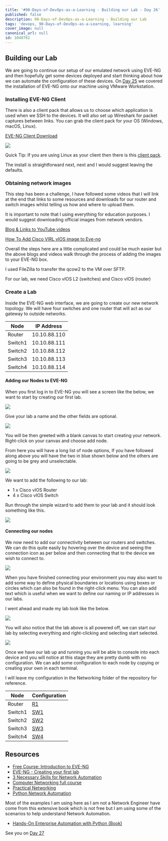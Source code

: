 ```yaml
---
title: '#90-Days-of-DevOps-as-a-Learning - Building our Lab - Day 26'
published: false
description: 90-Days-of-DevOps-as-a-Learning - Building our Lab
tags: 'devops, 90-Days-of-DevOps-as-a-Learning, learning'
cover_image: null
canonical_url: null
id: 1048762
---
```

## Building our Lab

We are going to continue our setup of our emulated network using EVE-NG and then hopefully get some devices deployed and start thinking about how we can automate the configuration of these devices. On [Day 25](day25.md) we covered the installation of EVE-NG onto our machine using VMware Workstation. 

### Installing EVE-NG Client

There is also a client pack that allows us to choose which application is used when we SSH to the devices. It will also set up Wireshark for packet captures between links. You can grab the client pack for your OS (Windows, macOS, Linux). 

[EVE-NG Client Download](https://www.eve-ng.net/index.php/download/)

![](Images/Day26_Networking1.png)

Quick Tip: If you are using Linux as your client then there is this [client pack](https://github.com/SmartFinn/eve-ng-integration).

The install is straightforward next, next and I would suggest leaving the defaults. 

### Obtaining network images

This step has been a challenge, I have followed some videos that I will link at the end that links to some resources and downloads for our router and switch images whilst telling us how and where to upload them. 

It is important to note that I using everything for education purposes. I would suggest downloading official images from network vendors. 

[Blog & Links to YouTube videos](https://loopedback.com/2019/11/15/setting-up-eve-ng-for-ccna-ccnp-ccie-level-studies-includes-multiple-vendor-node-support-an-absolutely-amazing-study-tool-to-check-out-asap/) 

[How To Add Cisco VIRL vIOS image to Eve-ng](https://networkhunt.com/how-to-add-cisco-virl-vios-image-to-eve-ng/)

Overall the steps here are a little complicated and could be much easier but the above blogs and videos walk through the process of adding the images to your EVE-NG box. 

I used FileZilla to transfer the qcow2 to the VM over SFTP. 

For our lab, we need Cisco vIOS L2 (switches) and Cisco vIOS (router) 

### Create a Lab

Inside the EVE-NG web interface, we are going to create our new network topology. We will have four switches and one router that will act as our gateway to outside networks. 

| Node        | IP Address  |
| ----------- | ----------- |
| Router      | 10.10.88.110|
| Switch1     | 10.10.88.111|
| Switch2     | 10.10.88.112|
| Switch3     | 10.10.88.113|
| Switch4     | 10.10.88.114|

#### Adding our Nodes to EVE-NG

When you first log in to EVE-NG you will see a screen like the below, we want to start by creating our first lab. 

![](Images/Day26_Networking2.png)

Give your lab a name and the other fields are optional. 

![](Images/Day26_Networking3.png)

You will be then greeted with a blank canvas to start creating your network. Right-click on your canvas and choose add node. 

From here you will have a long list of node options, If you have followed along above you will have the two in blue shown below and the others are going to be grey and unselectable. 

![](Images/Day26_Networking4.png)

We want to add the following to our lab: 

- 1 x Cisco vIOS Router 
- 4 x Cisco vIOS Switch

Run through the simple wizard to add them to your lab and it should look something like this. 

![](Images/Day26_Networking5.png)

#### Connecting our nodes 

We now need to add our connectivity between our routers and switches. We can do this quite easily by hovering over the device and seeing the connection icon as per below and then connecting that to the device we wish to connect to. 

![](Images/Day26_Networking6.png)

When you have finished connecting your environment you may also want to add some way to define physical boundaries or locations using boxes or circles which can also be found in the right-click menu. You can also add text which is useful when we want to define our naming or IP addresses in our labs. 

I went ahead and made my lab look like the below. 

![](Images/Day26_Networking7.png)

You will also notice that the lab above is all powered off, we can start our lab by selecting everything and right-clicking and selecting start selected. 

![](Images/Day26_Networking8.png)

Once we have our lab up and running you will be able to console into each device and you will notice at this stage they are pretty dumb with no configuration. We can add some configuration to each node by copying or creating your own in each terminal. 

I will leave my configuration in the Networking folder of the repository for reference. 

| Node        | Configuration         |
| ----------- | -----------           |
| Router      | [R1](Networking/R1)   |
| Switch1     | [SW1](Networking/SW1) |
| Switch2     | [SW2](Networking/SW2) |
| Switch3     | [SW3](Networking/SW3) |
| Switch4     | [SW4](Networking/SW4) |

## Resources 

- [Free Course: Introduction to EVE-NG](https://www.youtube.com/watch?v=g6B0f_E0NMg)
- [EVE-NG - Creating your first lab](https://www.youtube.com/watch?v=9dPWARirtK8)
- [3 Necessary Skills for Network Automation](https://www.youtube.com/watch?v=KhiJ7Fu9kKA&list=WL&index=122&t=89s)
- [Computer Networking full course](https://www.youtube.com/watch?v=IPvYjXCsTg8)
- [Practical Networking](http://www.practicalnetworking.net/)
- [Python Network Automation](https://www.youtube.com/watch?v=xKPzLplPECU&list=WL&index=126)

Most of the examples I am using here as I am not a Network Engineer have come from this extensive book which is not free but I am using some of the scenarios to help understand Network Automation. 

- [Hands-On Enterprise Automation with Python (Book)](https://www.packtpub.com/product/hands-on-enterprise-automation-with-python/9781788998512)

See you on [Day 27](day27.md)
